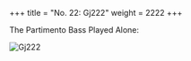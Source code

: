 +++
title = "No. 22: Gj222"
weight = 2222
+++

The Partimento Bass Played Alone:

![Gj222](/img/022DurNum.jpg)
